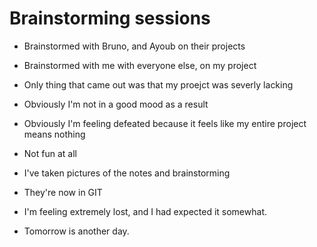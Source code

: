 # Brainstorming sessions

- Brainstormed with Bruno, and Ayoub on their projects
- Brainstormed with me with everyone else, on my project
- Only thing that came out was that my proejct was severly lacking
- Obviously I'm not in a good mood as a result
- Obviously I'm feeling defeated because it feels like my entire project means nothing
- Not fun at all
- I've taken pictures of the notes and brainstorming
- They're now in GIT

- I'm feeling extremely lost, and I had expected it somewhat.
- Tomorrow is another day.